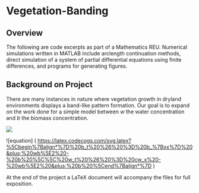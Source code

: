 # Vegetation-Banding

## Overview

The following are code excerpts as part of a Mathematics REU. Numerical simulations written in MATLAB include arclength continuation methods, direct simulation of a system of partial differential equations using finite differences, and programs for generating figures.

## Background on Project

There are many instances in nature where vegetation growth in dryland environments displays a band-like pattern formation. Our goal is to expand on the work done for a simple model between *w* the water concentration and *b* the biomass concentration. 

<img src="https://latex.codecogs.com/gif.latex?b_t = b_{xx} + wb^2 - b"/>

![equation] ( https://latex.codecogs.com/svg.latex?%5Cbegin%7Balign*%7D%20b_t%20%26%20%3D%20b_%7Bxx%7D%20&plus;%20wb%5E2%20-%20b%20%5C%5C%20w_t%20%26%20%3D%20cw_x%20-%20wb%5E2%20&plus;%20b%20%5Cend%7Balign*%7D )

At the end of the project a LaTeX document will accompany the files for full exposition.




